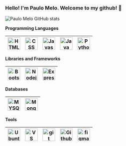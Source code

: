 ### Hello! I'm Paulo Melo. Welcome to my github! 👋

![Paulo Melo GitHub stats](https://github-readme-stats.vercel.app/api?username=melo0294&theme=dark&show_icons=true)
<br>

**Programming Languages**


<img alt="HTML" title="HTML" width="40px" src="https://cdn.jsdelivr.net/gh/devicons/devicon/icons/html5/html5-original-wordmark.svg"/>|<img alt="CSS" title="CSS" width="40px" src="https://cdn.jsdelivr.net/gh/devicons/devicon/icons/css3/css3-original-wordmark.svg"/>|<img alt="Javascript" title="Javascript" width="40px" src="https://cdn.jsdelivr.net/gh/devicons/devicon/icons/javascript/javascript-original.svg">|<img title="Java" alt="Java" width="40px" src="https://cdn.jsdelivr.net/gh/devicons/devicon/icons/java/java-original-wordmark.svg">|<img title="Python" alt="Python" width="40px" src="https://cdn.jsdelivr.net/gh/devicons/devicon/icons/python/python-original-wordmark.svg">
|--|--|--|--|--|

**Libraries and Frameworks**

<img title="Bootstrap" alt="Bootstrap" width="40px" src="https://cdn.jsdelivr.net/gh/devicons/devicon/icons/bootstrap/bootstrap-original-wordmark.svg">|<img title="Nodejs" alt="Nodejs" width="40px" src="https://cdn.jsdelivr.net/gh/devicons/devicon/icons/nodejs/nodejs-original-wordmark.svg">|<img title="Express" alt="Express" width="40px" src="https://cdn.jsdelivr.net/gh/devicons/devicon/icons/express/express-original-wordmark.svg">|
|--|--|--|


**Databases**

<img title="MYSQL" alt="MYSQL" width="40px" src="https://cdn.jsdelivr.net/gh/devicons/devicon/icons/mysql/mysql-original-wordmark.svg">|<img title="MongoDB" alt="MongoDB" width="40px" src="https://cdn.jsdelivr.net/gh/devicons/devicon/icons/mongodb/mongodb-original-wordmark.svg">|
|--|--|

**Tools**

<img title="Ubuntu" alt="Ubuntu" width="40px" src="https://cdn.jsdelivr.net/gh/devicons/devicon/icons/ubuntu/ubuntu-plain-wordmark.svg">|<img title="VS Code" alt="VS Code" width="40px" src="https://cdn.jsdelivr.net/gh/devicons/devicon/icons/vscode/vscode-original-wordmark.svg">|<img title="git" alt="git" width="40px" src="https://cdn.jsdelivr.net/gh/devicons/devicon/icons/git/git-original-wordmark.svg">|<img title="Github" alt="Github" width="40px" src="https://cdn.jsdelivr.net/gh/devicons/devicon/icons/github/github-original-wordmark.svg">|<img title="figma" alt="figma" width="40px" src="https://cdn.jsdelivr.net/gh/devicons/devicon/icons/figma/figma-original.svg">
|--|--|--|--|--|
<br>
          
          

          
          
          
          

<!--
**melo0294/melo0294** is a ✨ _special_ ✨ repository because its `README.md` (this file) appears on your GitHub profile.

Here are some ideas to get you started:

- 🔭 I’m currently working on ...
- 🌱 I’m currently learning ...
- 👯 I’m looking to collaborate on ...
- 🤔 I’m looking for help with ...
- 💬 Ask me about ...
- 📫 How to reach me: ...
- 😄 Pronouns: ...
- ⚡ Fun fact: ...
-->
